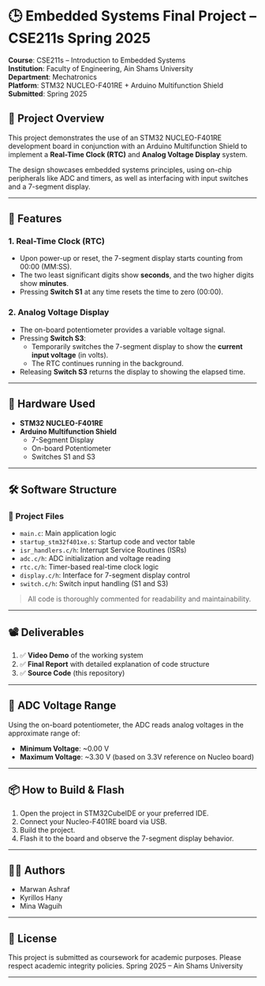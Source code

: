 # 🕒 Embedded Systems Final Project – CSE211s Spring 2025

**Course**: CSE211s – Introduction to Embedded Systems  
**Institution**: Faculty of Engineering, Ain Shams University  
**Department**: Mechatronics  
**Platform**: STM32 NUCLEO-F401RE + Arduino Multifunction Shield  
**Submitted**: Spring 2025

## 📌 Project Overview

This project demonstrates the use of an STM32 NUCLEO-F401RE development board in conjunction with an Arduino Multifunction Shield to implement a **Real-Time Clock (RTC)** and **Analog Voltage Display** system.

The design showcases embedded systems principles, using on-chip peripherals like ADC and timers, as well as interfacing with input switches and a 7-segment display.

---

## 🚀 Features

### 1. Real-Time Clock (RTC)
- Upon power-up or reset, the 7-segment display starts counting from 00:00 (MM:SS).
- The two least significant digits show **seconds**, and the two higher digits show **minutes**.
- Pressing **Switch S1** at any time resets the time to zero (00:00).

### 2. Analog Voltage Display
- The on-board potentiometer provides a variable voltage signal.
- Pressing **Switch S3**:
  - Temporarily switches the 7-segment display to show the **current input voltage** (in volts).
  - The RTC continues running in the background.
- Releasing **Switch S3** returns the display to showing the elapsed time.

---

## 🧰 Hardware Used

- **STM32 NUCLEO-F401RE**
- **Arduino Multifunction Shield**
  - 7-Segment Display
  - On-board Potentiometer
  - Switches S1 and S3

---

## 🛠️ Software Structure

### 📂 Project Files
- `main.c`: Main application logic
- `startup_stm32f401xe.s`: Startup code and vector table
- `isr_handlers.c/h`: Interrupt Service Routines (ISRs)
- `adc.c/h`: ADC initialization and voltage reading
- `rtc.c/h`: Timer-based real-time clock logic
- `display.c/h`: Interface for 7-segment display control
- `switch.c/h`: Switch input handling (S1 and S3)

> All code is thoroughly commented for readability and maintainability.

---

## 📽️ Deliverables

1. ✅ **Video Demo** of the working system  
2. ✅ **Final Report** with detailed explanation of code structure  
3. ✅ **Source Code** (this repository)

---

## 📏 ADC Voltage Range

Using the on-board potentiometer, the ADC reads analog voltages in the approximate range of:
- **Minimum Voltage**: ~0.00 V
- **Maximum Voltage**: ~3.30 V (based on 3.3V reference on Nucleo board)

---

## 📦 How to Build & Flash

1. Open the project in STM32CubeIDE or your preferred IDE.
2. Connect your Nucleo-F401RE board via USB.
3. Build the project.
4. Flash it to the board and observe the 7-segment display behavior.

---

## 👨‍💻 Authors
- Marwan Ashraf
- Kyrillos Hany
- Mina Waguih

---

## 📄 License

This project is submitted as coursework for academic purposes. Please respect academic integrity policies.
Spring 2025 – Ain Shams University

---

